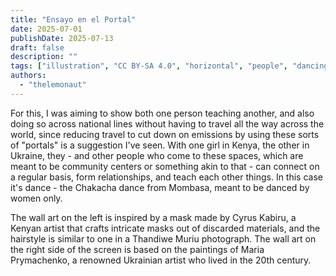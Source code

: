 ```yaml
---
title: "Ensayo en el Portal"
date: 2025-07-01
publishDate: 2025-07-13
draft: false
description: ""
tags: ["illustration", "CC BY-SA 4.0", "horizontal", "people", "dancing", "africa", "ukraine", "2025-collab" ]
authors:
  - "thelemonaut"
---
```


For this, I was aiming to show both one person teaching another, and also doing so across national lines without having to travel all the way across the world, since reducing travel to cut down on emissions by using these sorts of "portals" is a suggestion I've seen. With one girl in Kenya, the other in Ukraine, they - and other people who come to these spaces, which are meant to be community centers or something akin to that - can connect on a regular basis, form relationships, and teach each other things. In this case it's dance - the Chakacha dance from Mombasa, meant to be danced by women only.

The wall art on the left is inspired by a mask made by Cyrus Kabiru, a Kenyan artist that crafts intricate masks out of discarded materials, and the hairstyle is similar to one in a Thandiwe Muriu photograph. The wall art on the right side of the screen is based on the paintings of Maria Prymachenko, a renowned Ukrainian artist who lived in the 20th century.

